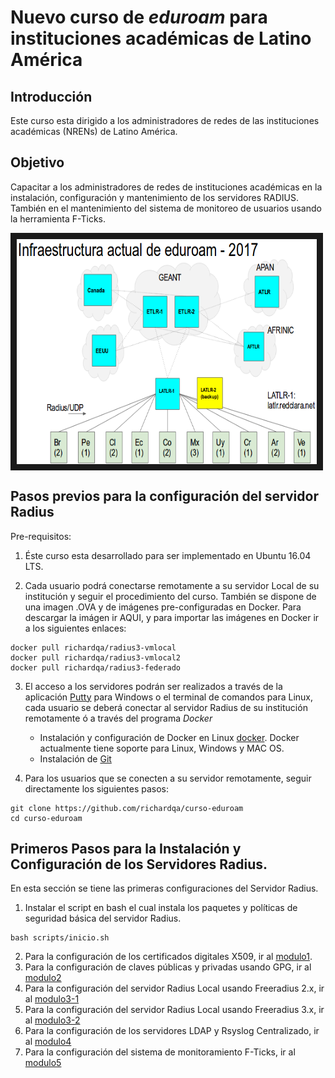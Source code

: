 # Nuevo curso de *eduroam* para instituciones académicas de Latino América

## Introducción
Este curso esta dirigido a los administradores de redes de las instituciones académicas (NRENs) de Latino América.

## Objetivo
Capacitar a los administradores de redes de instituciones académicas en la instalación, configuración y mantenimiento de los servidores RADIUS. También en el mantenimiento del sistema de monitoreo de usuarios usando la herramienta F-Ticks.

<a href="http://www.youtube.com/watch?feature=player_embedded&v=qk9aljqu20A
" target="_blank"><img align="center" src="https://github.com/richardqa/curso-eduroam/blob/master/imagenes/eduroam1.png" alt="IMAGE ALT TEXT HERE" width="480" height="360" border="10" /></a>

## Pasos previos para la configuración del servidor Radius

Pre-requisitos:

1. Éste curso esta desarrollado para ser implementado en Ubuntu 16.04 LTS.

2. Cada usuario podrá conectarse remotamente a su servidor Local de su institución y seguir el procedimiento del curso. También se dispone de una imagen .OVA y de imágenes pre-configuradas en Docker. Para descargar la imágen ir AQUI, y para importar las imágenes en Docker ir a los siguientes enlaces:
 
 ```
docker pull richardqa/radius3-vmlocal
docker pull richardqa/radius3-vmlocal2
docker pull richardqa/radius3-federado

 ```
3. El acceso a los servidores podrán ser realizados a través de la aplicación [Putty](http://www.putty.org/) para Windows o el terminal de comandos para Linux, cada usuario se deberá conectar al servidor Radius de su institución remotamente ó a través del programa *Docker*

	- Instalación y configuración de Docker en Linux [docker](https://docs.docker.com/engine/installation/). Docker actualmente tiene soporte para Linux, Windows y MAC OS.
 	- Instalación de [Git](https://help.github.com/articles/set-up-git/)

4. Para los usuarios que se conecten a su servidor remotamente, seguir directamente los siguientes pasos:

 ```
git clone https://github.com/richardqa/curso-eduroam
cd curso-eduroam
 ```
## Primeros Pasos para la Instalación y Configuración de los Servidores Radius. 

En esta sección se tiene las primeras configuraciones del Servidor Radius. 

1. Instalar el script en bash el cual instala los paquetes y políticas de seguridad básica del servidor Radius.

 ```
bash scripts/inicio.sh
 ```
2. Para la configuración de los certificados digitales X509, ir al [modulo1](https://github.com/richardqa/curso-eduroam/blob/master/modulos/Configura-Certs.md).
3. Para la configuración de claves públicas y privadas usando GPG, ir al [modulo2](https://github.com/richardqa/curso-eduroam/blob/master/modulos/Configura-GPG.md)
4. Para la configuración del servidor Radius Local usando Freeradius 2.x, ir al [modulo3-1](https://github.com/richardqa/curso-eduroam/blob/master/modulos/Freeradius2.x/README.md)
5. Para la configuración del servidor Radius Local usando Freeradius 3.x, ir al [modulo3-2](https://github.com/richardqa/curso-eduroam/blob/master/modulos/Freeradius3.x/README.md)
5. Para la configuración de los servidores LDAP y Rsyslog Centralizado, ir al [modulo4](https://github.com/richardqa/curso-eduroam/blob/master/modulos/Configura-LDAP-LOG.md)
6. Para la configuración del sistema de monitoramiento F-Ticks, ir al [modulo5](https://github.com/richardqa/curso-eduroam/blob/master/modulos/F-ticks.md)
